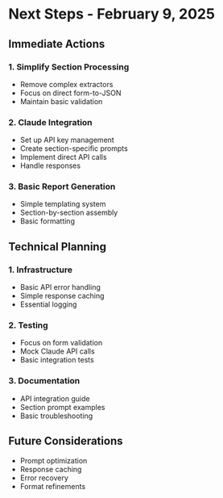 # Next Steps - February 9, 2025

## Immediate Actions

### 1. Simplify Section Processing
- Remove complex extractors
- Focus on direct form-to-JSON
- Maintain basic validation

### 2. Claude Integration
- Set up API key management
- Create section-specific prompts
- Implement direct API calls
- Handle responses

### 3. Basic Report Generation
- Simple templating system
- Section-by-section assembly
- Basic formatting

## Technical Planning

### 1. Infrastructure
- Basic API error handling
- Simple response caching
- Essential logging

### 2. Testing
- Focus on form validation
- Mock Claude API calls
- Basic integration tests

### 3. Documentation
- API integration guide
- Section prompt examples
- Basic troubleshooting

## Future Considerations
- Prompt optimization
- Response caching
- Error recovery
- Format refinements